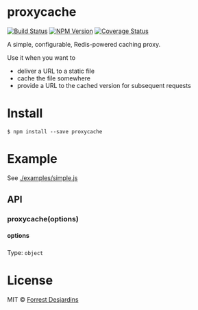 # proxycache

[![Build Status](https://travis-ci.org/fdesjardins/proxycache.svg?branch=master)](https://travis-ci.org/fdesjardins/proxycache)
[![NPM Version](http://img.shields.io/npm/v/proxycache.svg?style=flat)](https://www.npmjs.org/package/proxycache)
[![Coverage Status](https://coveralls.io/repos/github/fdesjardins/proxycache/badge.svg?branch=master)](https://coveralls.io/github/fdesjardins/proxycache?branch=master)

A simple, configurable, Redis-powered caching proxy.

Use it when you want to
- deliver a URL to a static file
- cache the file somewhere
- provide a URL to the cached version for subsequent requests

# Install

```
$ npm install --save proxycache
```

# Example

See [./examples/simple.js](./examples/simple.js)

## API

### proxycache(options)

#### options

#####

Type: `object`

# License

MIT © [Forrest Desjardins](https://github.com/fdesjardins)
